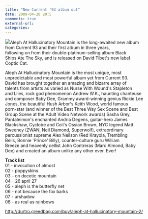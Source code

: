 ```yaml
---
title: "New Current '93 album out"
date: 2009-04-20 20:5
comments: true
external-url:
categories:
---
```

![][1]Aleph At Hallucinatory Mountain is the long-awaited new album  
 from Current 93 and their first album in three years,  
 following on from their double-platinum-selling album Black  
 Ships Ate The Sky, and is released on David Tibet's new label  
 Coptic Cat.  
  
 Aleph At Hallucinatory Mountain is the most unique, most  
 unpredictable and most powerful album yet from Current 93.  
 David has brought together an amazing and bizarre array of  
 talents from artists as varied as Nurse With Wound's Stapleton  
 and Liles, rock god phenomenon Andrew W.K., haunting chanteuse  
 and composer Baby Dee, Grammy award-winning genius Rickie Lee  
 Jones, the beautiful Hush Arbor's Keith Wood, world famous  
 porn-star (and winner of the Best Three Way Sex Scene and Best  
 Group Scene at the Adult Video Network awards) Sasha Grey,  
 Pantaleimon's enchanted Andria Degens, guitar-hero James  
 Blackshaw, Cyclobe and Coil's Ossian Brown, NYC legend Matt  
 Sweeney (ZWAN, Neil Diamond, Superwolf), extraordinary  
 percussionist supreme Alex Neilson (Red Krayola, Trembling  
 Bells, Bonnie 'Prince' Billy), counter-culture guru William  
 Breeze and heavenly cellist John Contreras (Marc Almond, Baby  
 Dee) and created an album unlike any other ever. Ever!  
  
**Track list**  
 01 - invocation of almost  
 02 - poppyskins  
 03 - on docetic mountain  
 04 - 26 april 27  
 05 - aleph is the butterfly net  
 06 - not because the fox barks  
 07 - urshadow  
 08 - as real as rainbows

<http://durtro.greedbag.com/buy/aleph-at-hallucinatory-mountain-2/>

  [1]: http://mog3.state51.co.uk/tid/6fd86d81073660b77a8c9a04f2511b121ff79035/ealumey/erueegvgw/978076820054.jpeg
